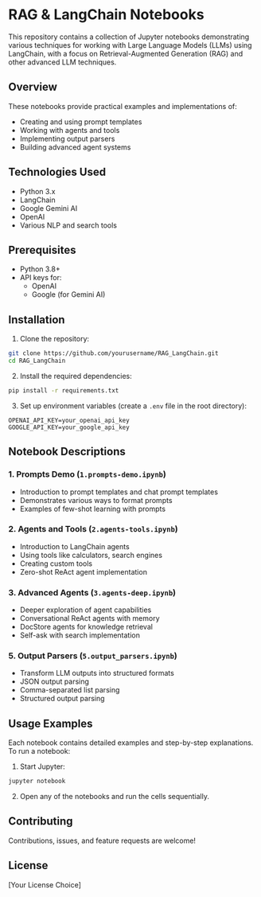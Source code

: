 # RAG & LangChain Notebooks

This repository contains a collection of Jupyter notebooks demonstrating various techniques for working with Large Language Models (LLMs) using LangChain, with a focus on Retrieval-Augmented Generation (RAG) and other advanced LLM techniques.

## Overview

These notebooks provide practical examples and implementations of:

- Creating and using prompt templates
- Working with agents and tools
- Implementing output parsers
- Building advanced agent systems

## Technologies Used

- Python 3.x
- LangChain
- Google Gemini AI
- OpenAI
- Various NLP and search tools

## Prerequisites

- Python 3.8+
- API keys for:
  - OpenAI
  - Google (for Gemini AI)

## Installation

1. Clone the repository:

```bash
git clone https://github.com/yourusername/RAG_LangChain.git
cd RAG_LangChain
```

2. Install the required dependencies:

```bash
pip install -r requirements.txt
```

3. Set up environment variables (create a `.env` file in the root directory):

```
OPENAI_API_KEY=your_openai_api_key
GOOGLE_API_KEY=your_google_api_key
```

## Notebook Descriptions

### 1. Prompts Demo (`1.prompts-demo.ipynb`)

- Introduction to prompt templates and chat prompt templates
- Demonstrates various ways to format prompts
- Examples of few-shot learning with prompts

### 2. Agents and Tools (`2.agents-tools.ipynb`)

- Introduction to LangChain agents
- Using tools like calculators, search engines
- Creating custom tools
- Zero-shot ReAct agent implementation

### 3. Advanced Agents (`3.agents-deep.ipynb`)

- Deeper exploration of agent capabilities
- Conversational ReAct agents with memory
- DocStore agents for knowledge retrieval
- Self-ask with search implementation

### 5. Output Parsers (`5.output_parsers.ipynb`)

- Transform LLM outputs into structured formats
- JSON output parsing
- Comma-separated list parsing
- Structured output parsing

## Usage Examples

Each notebook contains detailed examples and step-by-step explanations. To run a notebook:

1. Start Jupyter:

```bash
jupyter notebook
```

2. Open any of the notebooks and run the cells sequentially.

## Contributing

Contributions, issues, and feature requests are welcome!

## License

[Your License Choice]
